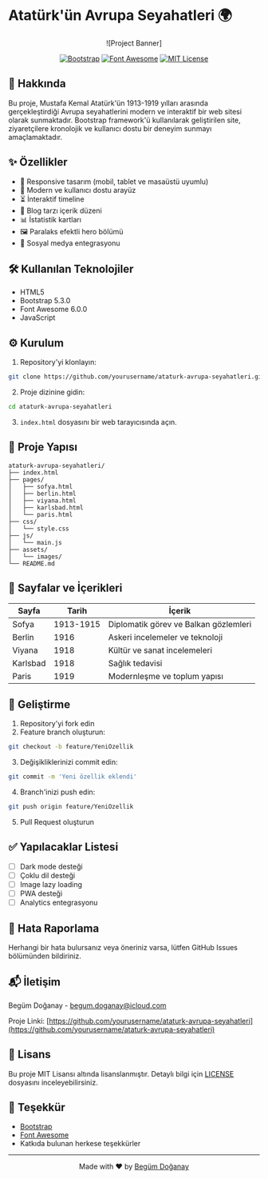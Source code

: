 # Atatürk'ün Avrupa Seyahatleri 🌍

<div align="center">

![Project Banner]

[![Bootstrap](https://img.shields.io/badge/Bootstrap-5.3.0-purple.svg)](https://getbootstrap.com)
[![Font Awesome](https://img.shields.io/badge/Font%20Awesome-6.0.0-blue.svg)](https://fontawesome.com)
[![MIT License](https://img.shields.io/badge/License-MIT-green.svg)](https://choosealicense.com/licenses/mit/)

</div>

## 📖 Hakkında

Bu proje, Mustafa Kemal Atatürk'ün 1913-1919 yılları arasında gerçekleştirdiği Avrupa seyahatlerini modern ve interaktif bir web sitesi olarak sunmaktadır. Bootstrap framework'ü kullanılarak geliştirilen site, ziyaretçilere kronolojik ve kullanıcı dostu bir deneyim sunmayı amaçlamaktadır.

## ✨ Özellikler

- 📱 Responsive tasarım (mobil, tablet ve masaüstü uyumlu)
- 🎨 Modern ve kullanıcı dostu arayüz
- ⏳ İnteraktif timeline
- 📝 Blog tarzı içerik düzeni
- 📊 İstatistik kartları
- 🖼️ Paralaks efektli hero bölümü
- 🔗 Sosyal medya entegrasyonu

## 🛠️ Kullanılan Teknolojiler

- HTML5
- Bootstrap 5.3.0
- Font Awesome 6.0.0
- JavaScript

## ⚙️ Kurulum

1. Repository'yi klonlayın:
```bash
git clone https://github.com/yourusername/ataturk-avrupa-seyahatleri.git
```

2. Proje dizinine gidin:
```bash
cd ataturk-avrupa-seyahatleri
```

3. `index.html` dosyasını bir web tarayıcısında açın.

## 📂 Proje Yapısı

```
ataturk-avrupa-seyahatleri/
├── index.html
├── pages/
│   ├── sofya.html
│   ├── berlin.html
│   ├── viyana.html
│   ├── karlsbad.html
│   └── paris.html
├── css/
│   └── style.css
├── js/
│   └── main.js
├── assets/
│   └── images/
└── README.md
```

## 📄 Sayfalar ve İçerikleri

| Sayfa | Tarih | İçerik |
|-------|--------|---------|
| Sofya | 1913-1915 | Diplomatik görev ve Balkan gözlemleri |
| Berlin | 1916 | Askeri incelemeler ve teknoloji |
| Viyana | 1918 | Kültür ve sanat incelemeleri |
| Karlsbad | 1918 | Sağlık tedavisi |
| Paris | 1919 | Modernleşme ve toplum yapısı |

## 🚀 Geliştirme

1. Repository'yi fork edin
2. Feature branch oluşturun:
```bash
git checkout -b feature/YeniOzellik
```
3. Değişikliklerinizi commit edin:
```bash
git commit -m 'Yeni özellik eklendi'
```
4. Branch'inizi push edin:
```bash
git push origin feature/YeniOzellik
```
5. Pull Request oluşturun

## ✅ Yapılacaklar Listesi

- [ ] Dark mode desteği
- [ ] Çoklu dil desteği
- [ ] Image lazy loading
- [ ] PWA desteği
- [ ] Analytics entegrasyonu

## 🐛 Hata Raporlama

Herhangi bir hata bulursanız veya öneriniz varsa, lütfen GitHub Issues bölümünden bildiriniz.

## 📬 İletişim

Begüm Doğanay - [begum.doganay@icloud.com](mailto:begum.doganay@icloud.com)

Proje Linki: [https://github.com/yourusername/ataturk-avrupa-seyahatleri](https://github.com/yourusername/ataturk-avrupa-seyahatleri)

## 📝 Lisans

Bu proje MIT Lisansı altında lisanslanmıştır. Detaylı bilgi için [LICENSE](LICENSE) dosyasını inceleyebilirsiniz.

## 🙏 Teşekkür

- [Bootstrap](https://getbootstrap.com)
- [Font Awesome](https://fontawesome.com)
- Katkıda bulunan herkese teşekkürler

---

<div align="center">
Made with ❤️ by <a href="mailto:begum.doganay@icloud.com">Begüm Doğanay</a>
</div>
